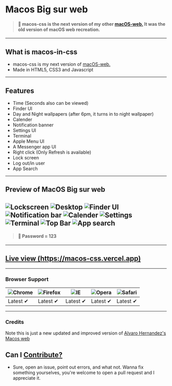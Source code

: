 # Macos Big sur web
> #### 🛑 macos-css is the next version of my other [macOS-web.](https://github.com/RedEdge967/macOS-web) It was the old version of macOS web recreation.
---
## What is macos-in-css
- macos-css is my next version of [macOS-web.](https://github.com/RedEdge967/macOS-web)
- Made in HTML5, CSS3 and Javascript
---
## Features
- Time (Seconds also can be viewed)
- Finder UI
- Day and Night wallpapers (after 6pm, it turns in to night wallpaper)
- Calender
- Notification banner
- Settings UI
- Terminal
- Apple Menu UI
- A Messenger app UI
- Right click (Only Refresh is available)
- Lock screen
- Log out/in user
- App Search
---
## Preview of MacOS Big sur web
![Lockscreen](https://user-images.githubusercontent.com/91379432/146754775-e9649ab1-941f-4f7b-bbcd-c4caf5aeaef1.PNG)
![Desktop](https://user-images.githubusercontent.com/91379432/146754788-21770a76-15ab-473e-85b3-2a9e192e8726.PNG)
![Finder UI](https://user-images.githubusercontent.com/91379432/146754802-e84f5823-900d-4425-be53-2f8c350c6e2a.PNG)
![Notification bar](https://user-images.githubusercontent.com/91379432/146754804-af04b00c-6be1-460e-89f3-52d42a807089.PNG)
![Calender](https://user-images.githubusercontent.com/91379432/146754814-35018abd-352a-4947-8230-85a24558af20.PNG)
![Settings](https://user-images.githubusercontent.com/91379432/146754818-71f1451a-f730-427c-af15-066c5b94d49d.PNG)
![Terminal](https://user-images.githubusercontent.com/91379432/146754822-12fb5b47-07cb-44e8-bbf7-69ac7101f5ec.PNG)
![Top Bar](https://user-images.githubusercontent.com/91379432/146754826-42875ad1-46ca-433d-8fd5-ad5b40d2393c.PNG)
![App search](https://user-images.githubusercontent.com/91379432/146754832-928f245f-e3f0-4f4e-a371-643f27947655.PNG)
---
> #### 🛑 Password = 123
---
## [Live view (https://macos-css.vercel.app)](https://macos-css.vercel.app)
---
### Browser Support
![Chrome](https://raw.githubusercontent.com/alrra/browser-logos/master/src/chrome/chrome_48x48.png) | ![Firefox](https://raw.githubusercontent.com/alrra/browser-logos/master/src/firefox/firefox_48x48.png) | ![IE](https://raw.githubusercontent.com/alrra/browser-logos/master/src/edge/edge_48x48.png) | ![Opera](https://raw.githubusercontent.com/alrra/browser-logos/master/src/opera/opera_48x48.png) | ![Safari](https://raw.githubusercontent.com/alrra/browser-logos/master/src/safari/safari_48x48.png)
--- | --- | --- | --- | --- |
Latest ✔ | Latest ✔ | Latest ✔ | Latest ✔ | Latest ✔ |
---
### Credits
Note this is just a new updated and improved version of [Alvaro Hernandez's Macos web](https://codepen.io/Varo/pen/BypqMJ)
## Can I [Contribute?](https://github.com/RedEdge967/MacOS-CSS/blob/master/CONTRIBUTING.md)
- Sure, open an issue, point out errors, and what not. Wanna fix something yourselves, you're welcome to open a pull request and I appreciate it.
